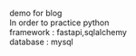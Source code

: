 demo for blog<br>
In order to practice python <br>
framework : fastapi,sqlalchemy <br>
database : mysql
